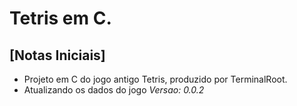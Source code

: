 # Tetris em C.

## [Notas Iniciais]
- Projeto em C do jogo antigo Tetris, produzido por TerminalRoot.
- Atualizando os dados do jogo *Versao: 0.0.2*
